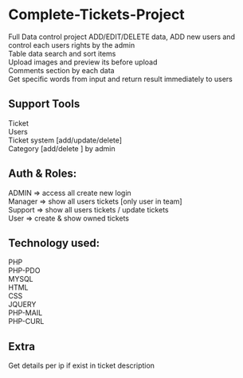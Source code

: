 # Complete-Tickets-Project<br/>
Full Data control project ADD/EDIT/DELETE data, ADD new users and control each users rights by the admin<br/>
Table data search and sort items<br/>
Upload images and preview its before upload<br/>
Comments section by each data<br/>
Get specific words from input and return result immediately to users<br/>

## Support Tools<br/>
Ticket<br/>
Users<br/>
Ticket system [add/update/delete]<br/>
Category [add/delete ] by admin<br/>
## Auth & Roles:<br/>
ADMIN => access all create new login<br/>
Manager => show all users tickets [only user in team]<br/>
Support => show all users tickets / update tickets<br/>
User => create & show owned tickets<br/>
## Technology used:<br/>
PHP<br/>
PHP-PDO<br/>
MYSQL<br/>
HTML<br/>
CSS<br/>
JQUERY<br/>
PHP-MAIL<br/>
PHP-CURL<br/>
## Extra<br/>
Get details per ip if exist in ticket description<br/>
